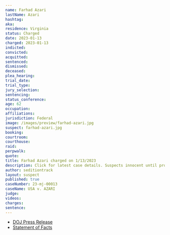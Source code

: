 ```yaml
---
name: Farhad Azari
lastName: Azari
hashtag:
aka:
residence: Virginia
status: Charged
date: 2023-01-13
charged: 2023-01-13
indicted:
convicted:
acquitted:
sentenced:
dismissed:
deceased:
plea_hearing:
trial_date:
trial_type:
jury_selection:
sentencing:
status_conference:
age: 62
occupation:
affiliations:
jurisdiction: Federal
image: /images/preview/farhad-azari.jpg
suspect: farhad-azari.jpg
booking:
courtroom:
courthouse:
raid:
perpwalk:
quote:
title: Farhad Azari charged on 1/13/2023
description: Click for latest case details. Suspects innocent until proven guilty.
author: seditiontrack
layout: suspect
published: true
caseNumber: 23-mj-00013
caseName: USA v. AZARI
judge:
videos:
charges:
sentence:
---
```


- [DOJ Press Release](https://www.justice.gov/usao-dc/pr/virginia-father-and-son-arrested-felony-charges-actions-during-jan-6-capitol-breach)
- [Statement of Facts](https://storage.courtlistener.com/recap/gov.uscourts.dcd.251097/gov.uscourts.dcd.251097.1.1.pdf)
